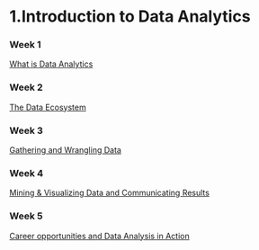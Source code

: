 # 1.Introduction to Data Analytics

### Week 1
[What is Data Analytics](https://github.com/TenzinTsundue/IBM-Data-Analyst-Professional-Certificate/tree/main/1.Introduction%20to%20Data%20Analytics/week%201)
### Week 2
[The Data Ecosystem](https://github.com/TenzinTsundue/IBM-Data-Analyst-Professional-Certificate/tree/main/1.Introduction%20to%20Data%20Analytics/week%202)
### Week 3
[Gathering and Wrangling Data](https://github.com/TenzinTsundue/IBM-Data-Analyst-Professional-Certificate/tree/main/1.Introduction%20to%20Data%20Analytics/week%203)
### Week 4
[Mining & Visualizing Data and Communicating Results](https://github.com/TenzinTsundue/IBM-Data-Analyst-Professional-Certificate/tree/main/1.Introduction%20to%20Data%20Analytics/week%204)
### Week 5
[Career opportunities and Data Analysis in Action]()
